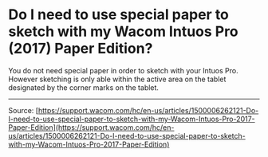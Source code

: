 # Do I need to use special paper to sketch with my Wacom Intuos Pro (2017) Paper Edition?

You do not need special paper in order to sketch with your Intuos Pro. However sketching is only able within the active area on the tablet designated by the corner marks on the tablet.

---
Source: [https://support.wacom.com/hc/en-us/articles/1500006262121-Do-I-need-to-use-special-paper-to-sketch-with-my-Wacom-Intuos-Pro-2017-Paper-Edition](https://support.wacom.com/hc/en-us/articles/1500006262121-Do-I-need-to-use-special-paper-to-sketch-with-my-Wacom-Intuos-Pro-2017-Paper-Edition)
